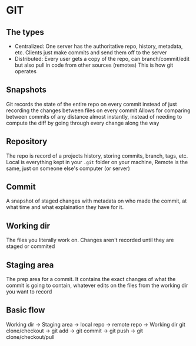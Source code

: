 # GIT

## The types

- Centralized: One server has the authoritative repo, history, metadata, etc. Clients just make commits and send them off to the server
- Distributed: Every user gets a copy of the repo, can branch/commit/edit but also pull in code from other sources (remotes) This is how git operates

## Snapshots

Git records the state of the entire repo on every commit instead of just recording the changes between files on every commit
Allows for comparing between commits of any distance almost instantly, instead of needing to compute the diff by going through every change along the way 

## Repository

The repo is record of a projects history, storing commits, branch, tags, etc. Local is everything kept in your `.git` folder on your machine, Remote is the same, just on someone else's computer (or server) 

## Commit

A snapshot of staged changes with metadata on who made the commit, at what time and what explaination they have for it.

## Working dir

The files you literally work on. Changes aren't recorded until they are staged or commited

## Staging area

The prep area for a commit. It contains the exact changes of what the commit is going to contain, whatever edits on the files from the working dir you want to record

## Basic flow

Working dir -> Staging area -> local repo -> remote repo -> Working dir
git clone/checkout -> git add   -> git commit   -> git push    -> git clone/checkout/pull